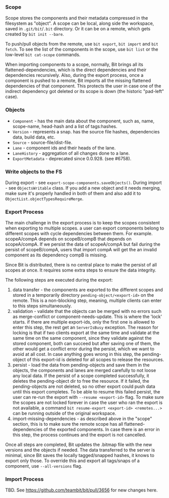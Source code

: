 ### Scope

Scope stores the components and their metadata compressed in the filesystem as "object". A scope can be local, along side the workspace, saved in `.git/bit`/`.bit` directory. Or it can be on a remote, which gets created by `bit init --bare`.

To push/pull objects from the remote, use `bit export`, `bit import` and `bit fetch`. To see the list of the components in the scope, use `bit list` or the low-level `bit cat-scope` commands.

When importing components to a scope, normally, Bit brings all its flattened-dependencies, which is the direct dependencies and their dependencies recursively. Also, during the export process, once a component is pushed to a remote, Bit imports all the missing flattened dependencies of that component. This protects the user in case one of the indirect dependency got deleted or its scope is down (the historic "pad-left" case).

### Objects

- `Component` - has the main data about the component, such as, name, scope-name, head-hash and a list of tags:hashes.
- `Version` - represents a snap. has the source file hashes, dependencies data, build data, etc.
- `Source` - source-file/dist-file.
- `Lane` - component ids and their heads of the lane.
- `LaneHistory` - aggregation of all changes done to a lane.
- `ExportMetadata` - deprecated since 0.0.928. (see #6758).

### Write objects to the FS

During export - see `export-scope-components.saveObjects()`.
During import - see `ObjectsWritable` class.
If you add a new object and it needs merging, make sure it's properly handled in both of them and also add it to `ObjectList.objectTypesRequireMerge`.

### Export Process

The main challenge in the export process is to keep the scopes consistent when exporting to multiple scopes. a user can export components belong to different scopes with cycle dependencies between them. For example. scopeA/compA depends on scopeB/compB that depends on scopeA/compA. If we persist the data of scopeA/compA but fail during the persist of scopeB/compA, users that import compA will get the an invalid component as its dependency compB is missing.

Since Bit is distributed, there is no central place to make the persist of all scopes at once. It requires some extra steps to ensure the data integrity.

The following steps are executed during the export:

1. data transfer - the components are exported to the different scopes and stored in a temporarily directory `pending-object/<export-id>` on the remote. This is a non-blocking step, meaning, multiple clients can enter to this steps simultaneously.
2. validation - validate that the objects can be merged with no errors such as merge-conflict or component-needs-update. This is where the 'lock' starts. if there are multiple export-ids, only the first one is allowed to enter this step, the rest get an `ServerIsBusy` exception. The reason for locking is that if two clients export at the same time and validate at the same time on the same component, since they validate against the stored component, both can succeed but after saving one of them, the other would get a conflict error during the persist, which we want to avoid at all cost. In case anything goes wrong in this step, the pending-object of this export-id is deleted for all scopes to release the resources.
3. persist - load the data from pending-objects and save them in the objects, the components and lanes are merged carefully to not loose any local data. If the persist of a scope completed successfully, it deletes the pending-object dir to free the resource.
   If it failed, the pending-objects are not deleted, so no other export could push data until this export completes. To be able to resume this failed persist, the user can re-run the export with `--resume <export-id>` flag. To make sure the scopes are not locked forever in case the user who ran the export is not available, a command `bit resume-export <export-id> <remotes...>` can be running outside of the original workspace.
4. import-missing-dependencies - as described above in the "scope" section, this is to make sure the remote scope has all flattened-dependencies of the exported components. In case there is an error in this step, the process continues and the export is not cancelled.

Once all steps are completed, Bit updates the .bitmap file with the new versions and the objects if needed.
The data transferred to the server is minimal, since Bit saves the locally tagged/snapped hashes, it knows to export only those. To override this and export all tags/snaps of a component, use `--all-versions` flag.

### Import Process

TBD. See https://github.com/teambit/bit/pull/3656 for new changes here.
